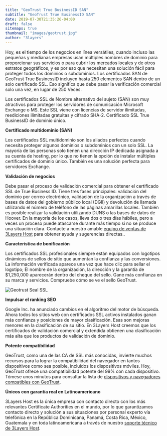 ```yaml
---
title: "GeoTrust True BusinessID SAN"
subtitle: "GeoTrust True BusinessID SAN"
date: 2019-07-30T21:35:26-04:00
draft: false
sitemaps: true
thumbnail: "images/geotrust.jpg"
author: "3layers"
---
```


Hoy, es el tiempo de los negocios en línea versátiles, cuando incluso las pequeñas y medianas empresas usan múltiples nombres de dominio para proporcionar sus servicios o para cubrir los mercados locales y de otros estratos geográficos, y es por eso que necesitan una solución fácil para proteger todos los dominios o subdominios. Los certificados SAN de GeoTrust True BusinessID incluyen hasta 250 elementos SAN dentro de un solo certificado SSL. Eso significa que debe pasar la verificación comercial solo una vez, en lugar de 250 Veces.

Los certificados SSL de Nombre alternativo del sujeto (SAN) son muy atractivos para proteger los servidores de comunicación Microsoft Exchange o MS. Este SSL viene con licencias de servidor ilimitadas, reediciones ilimitadas gratuitas y cifrado SHA-2. Certificado SSL True BusinessID de dominio único.

**Certificado multidominio (SAN)**

Los certificados SSL multidominio son los aliados perfectos cuando necesita proteger algunos dominios o subdominios con un solo SSL. La mayoría de las personas solo tienen una dirección IP dedicada asignada a su cuenta de hosting, por lo que no tienen la opción de instalar múltiples certificados de dominio único. También es una solución perfecta para servidores Exchange.

**Validación de negocios**

Debe pasar el proceso de validación comercial para obtener el certificado SSL de True Business ID. Tiene tres fases principales: validación del dominio por correo electrónico, validación de la organización a través de bases de datos del gobierno público local (DGII) y devolución de llamada utilizando el número de teléfono de las páginas amarillas locales. También es posible realizar la validación utilizando DUNS o las bases de datos de Hoover. En la mayoría de los casos, lleva dos o tres días hábiles, pero a veces un proceso puede atascarse durante más tiempo si no se produce una situación clara. Contacte a nuestro amable [equipo de ventas de 3Layers Host](https://3layers.host/contact/) para obtener ayuda y sugerencias directas..

**Característica de bonificación**

Los certificados SSL profesionales siempre están equipados con logotipos dinámicos de sellos de sitio que aumentan la confianza y las conversiones. La información verificada aparece una vez que hace clic para sellar el logotipo; El nombre de la organización, la dirección y la garantía de $1,250,000 aparecerán dentro del cheque del sello. Gane más confianza en su marca y servicios. Compruebe cómo se ve el sello GeoTrust.

![Geotrust Seal SSL](/images/geotrust-seal.png)

**Impulsar el ranking SEO**

Google Inc. ha anunciado cambios en el algoritmo del motor de búsqueda. Ahora todos los sitios web con certificados SSL activos instalados ganan más confianza y posiciones de mayor clasificación. Esas son mejoras menores en la clasificación de su sitio. En 3Layers Host creemos que los certificados de validación comercial y extendida obtienen una clasificación más alta que los productos de validación de dominio.

**Potente compatibilidad**

GeoTrust, como una de las CA de SSL más conocidas, invierte muchos recursos para la lograr la compatibilidad del navegador en tantos dispositivos como sea posible, incluidos los dispositivos móviles. Hoy, GeoTrust ofrece una compatibilidad potente del 99% con cada dispositivo. Tómese unos minutos para consultar la lista de [dispositivos y navegadores compatibles con GeoTrust](https://3layers.host/compatibilidad-de-dispositivos-con-ssl/).

**Únicos con garantía real en Latinoamericano**

3Layers Host es la única empresa con contacto directo con los más relevantes Certificate Authorities en el mundo, por lo que garantizamos contacto directo y solución a sus situaciones por personal experto vía telefónica en la República Dominicana, Panamá, Costa Rica, México, Guatemala y en toda latinoamericana a través de nuestro [soporte técnico de 3Layers Host](https://3layers.host/contact/).